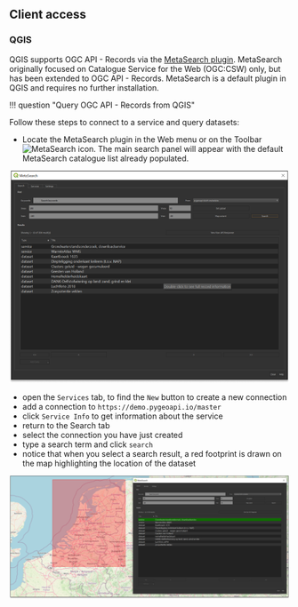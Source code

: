 ## Client access

### QGIS

QGIS supports OGC API - Records via the [MetaSearch plugin](https://docs.qgis.org/latest/en/docs/user_manual/plugins/core_plugins/plugins_metasearch.html). MetaSearch originally focused on Catalogue Service for the Web (OGC:CSW) only, but has been extended to OGC API - Records. MetaSearch is a default plugin in QGIS and requires no further installation.

!!! question "Query OGC API - Records from QGIS"

Follow these steps to connect to a service and query datasets:

- Locate the MetaSearch plugin in the Web menu or on the Toolbar ![MetaSearch icon](https://docs.qgis.org/latest/en/_images/MetaSearch.png "MetaSearch icon"). The main search panel will appear with the default MetaSearch catalogue list already populated.

![Pre-populated catalogues](pygeoapi-oarec-catalog.png)

- open the `Services` tab, to find the `New` button to create a new connection
- add a connection to `https://demo.pygeoapi.io/master`
- click `Service Info` to get information about the service
- return to the Search tab
- select the connection you have just created
- type a search term and click `search`
- notice that when you select a search result, a red footprint is drawn on the map highlighting the location of the dataset

![Search results](pygeoapi-oarec-bbox.png)
